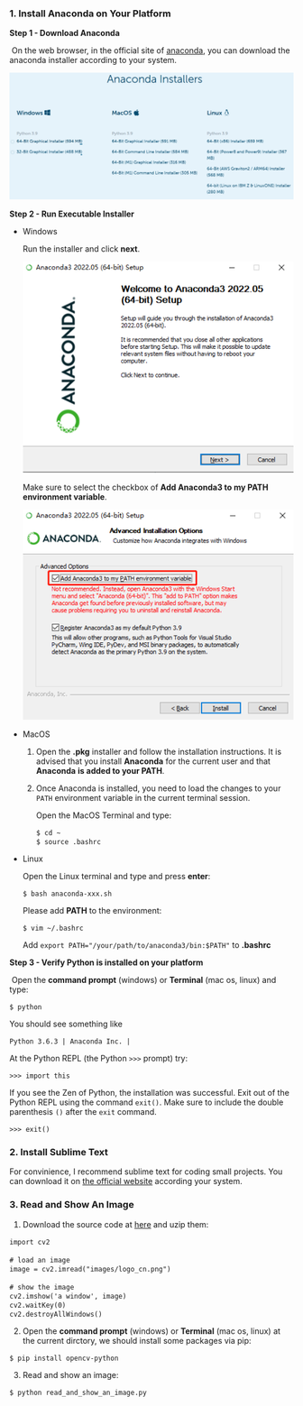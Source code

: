 ### 1. Install Anaconda on Your Platform

**Step 1 - Download Anaconda**

​      On the web browser, in the official site of [anaconda](https://www.anaconda.com/products/distribution#Downloads), you can download the anaconda installer according to your system.

![](images/anaconda.png)

**Step 2 - Run Executable Installer**

- Windows

  Run the installer and click **next**.

  ![](images/win-install.jpg)

  Make sure to select the checkbox of **Add Anaconda3 to my PATH environment variable**.

  ![](images/add-path.jpg)

- MacOS

  1. Open the **.pkg** installer and follow the installation instructions. It is advised that you install **Anaconda** for the current user and that **Anaconda** **is added to your PATH**.

  2. Once Anaconda is installed, you need to load the changes to your `PATH` environment variable in the current terminal session.

     Open the MacOS Terminal and type:

     ```
     $ cd ~
     $ source .bashrc
     ```

- Linux

  Open the Linux terminal and type and press **enter**:

  ```
  $ bash anaconda-xxx.sh
  ```

  Please add **PATH** to the environment:

  ```
  $ vim ~/.bashrc
  ```

  Add `export PATH="/your/path/to/anaconda3/bin:$PATH"` to **.bashrc**

**Step 3 - Verify Python is installed on your platform**

​     Open the **command prompt** (windows) or **Terminal** (mac os, linux) and type:	

```
$ python
```

You should see something like

```
Python 3.6.3 | Anaconda Inc. |
```

At the Python REPL (the Python `>>>` prompt) try:

```
>>> import this
```

If you see the Zen of Python, the installation was successful. Exit out of the Python REPL using the command `exit()`. Make sure to include the double parenthesis `()` after the `exit` command.

```
>>> exit()
```

### 2. Install Sublime Text

For convinience, I recommend sublime text for coding small projects. You can download it on [the official website](https://www.sublimetext.com/) according your system.

### 3. Read and Show An Image

1. Download the source code at [here](https://github.com/Sierkinhane/Wenzhou-Kean-CPS-4893-W01/archive/refs/heads/master.zip) and uzip them:

```
import cv2

# load an image
image = cv2.imread("images/logo_cn.png")

# show the image
cv2.imshow('a window', image)
cv2.waitKey(0)
cv2.destroyAllWindows()
```

2. Open the **command prompt** (windows) or **Terminal** (mac os, linux) at the current dirctory, we should install some packages via pip:

```
$ pip install opencv-python
```

3. Read and show an image:

```
$ python read_and_show_an_image.py
```

